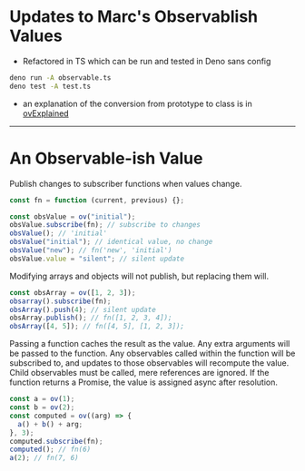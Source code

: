 # Updates to Marc's Observablish Values

- Refactored in TS which can be run and tested in Deno sans config

```bash
deno run -A observable.ts
deno test -A test.ts
```

- an explanation of the conversion from prototype to class is in [ovExplained](./ovExplained.ts)

---

# An Observable-ish Value

Publish changes to subscriber functions when values change.

```javascript
const fn = function (current, previous) {};

const obsValue = ov("initial");
obsValue.subscribe(fn); // subscribe to changes
obsValue(); // 'initial'
obsValue("initial"); // identical value, no change
obsValue("new"); // fn('new', 'initial')
obsValue.value = "silent"; // silent update
```

Modifying arrays and objects will not publish, but replacing them will.

```javascript
const obsArray = ov([1, 2, 3]);
obsarray().subscribe(fn);
obsArray().push(4); // silent update
obsArray.publish(); // fn([1, 2, 3, 4]);
obsArray([4, 5]); // fn([4, 5], [1, 2, 3]);
```

Passing a function caches the result as the value. Any extra arguments will
be passed to the function. Any observables called within the function will
be subscribed to, and updates to those observables will recompute the value.
Child observables must be called, mere references are ignored. If the
function returns a Promise, the value is assigned async after resolution.

```javascript
const a = ov(1);
const b = ov(2);
const computed = ov((arg) => {
  a() + b() + arg;
}, 3);
computed.subscribe(fn);
computed(); // fn(6)
a(2); // fn(7, 6)
```
